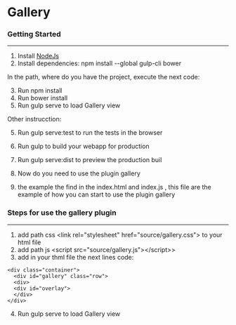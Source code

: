 # Gallery

### Getting Started
-------------------
1. Install [NodeJs](https://nodejs.org/en/download/&gt)
2. Install dependencies: npm install --global gulp-cli bower

In the path, where do you have the project, execute the next code:

3. Run npm install
3. Run bower install
4. Run gulp serve to load Gallery view

Other instrucction:

5. Run gulp serve:test to run the tests in the browser
6. Run gulp to build your webapp for production
7. Run gulp serve:dist to preview the production buil

8. Now do you need to use the plugin gallery
9. the example the find in the index.html and index.js ,
this file are the example of how you can start to use the plugin gallery

### Steps for use the gallery plugin
------------------------------------
1. add path css &lt;link rel="stylesheet" href="source/gallery.css"&gt; to your html file
2. add path js &lt;script src="source/gallery.js"&gt;&lt;/script>&gt;
3. add in your thml file the next lines code:

```
<div class="container"> 
  <div id="gallery" class="row"> 
  <div> 
  <div id="overlay"> 
  </div> 
</div>
```
4. Run gulp serve to load Gallery view
